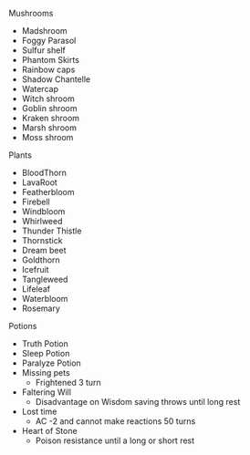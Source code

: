 Mushrooms
- Madshroom
- Foggy Parasol
- Sulfur shelf
- Phantom Skirts
- Rainbow caps
- Shadow Chantelle
- Watercap
- Witch shroom
- Goblin shroom
- Kraken shroom
- Marsh shroom
- Moss shroom

Plants
- BloodThorn
- LavaRoot
- Featherbloom
- Firebell
- Windbloom
- Whirlweed
- Thunder Thistle
- Thornstick
- Dream beet
- Goldthorn
- Icefruit
- Tangleweed
- Lifeleaf
- Waterbloom
- Rosemary

Potions
- Truth Potion
- Sleep Potion
- Paralyze Potion
- Missing pets
	- Frightened 3 turn
- Faltering Will
	- Disadvantage on Wisdom saving throws until long rest
- Lost time
	- AC -2 and cannot make reactions 50 turns
- Heart of Stone
	- Poison resistance until a long or short rest
